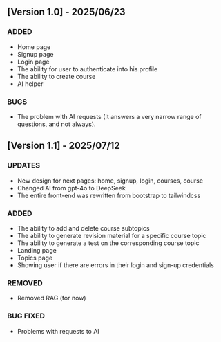 ## [Version 1.0] - 2025/06/23

### ADDED
+ Home page
+ Signup page
+ Login page
+ The ability for user to authenticate into his profile
+ The ability to create course
+ AI helper

### BUGS
+ The problem with AI requests (It answers a very narrow range of questions, and not always).
  
## [Version 1.1] - 2025/07/12

### UPDATES
+ New design for next pages: home, signup, login, courses, course
+ Changed AI from gpt-4o to DeepSeek
+ The entire front-end was rewritten from bootstrap to tailwindcss

### ADDED
+ The ability to add and delete course subtopics
+ The ability to generate revision material for a specific course topic
+ The ability to generate a test on the corresponding course topic
+ Landing page
+ Topics page
+ Showing user if there are errors in their login and sign-up credentials

### REMOVED
+ Removed RAG (for now)

### BUG FIXED
+ Problems with requests to AI
